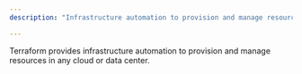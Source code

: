 ```yaml
---
description: "Infrastructure automation to provision and manage resources in any cloud or data center."

---
```

Terraform provides infrastructure automation to provision and manage resources in any cloud or data center.
